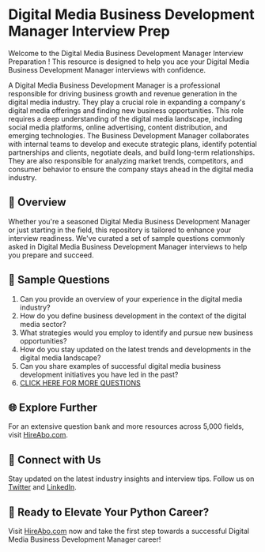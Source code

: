 # Digital Media Business Development Manager Interview Prep

Welcome to the Digital Media Business Development Manager Interview Preparation ! This resource is designed to help you ace your Digital Media Business Development Manager interviews with confidence.

A Digital Media Business Development Manager is a professional responsible for driving business growth and revenue generation in the digital media industry. They play a crucial role in expanding a company's digital media offerings and finding new business opportunities. This role requires a deep understanding of the digital media landscape, including social media platforms, online advertising, content distribution, and emerging technologies. The Business Development Manager collaborates with internal teams to develop and execute strategic plans, identify potential partnerships and clients, negotiate deals, and build long-term relationships. They are also responsible for analyzing market trends, competitors, and consumer behavior to ensure the company stays ahead in the digital media industry.

## 🚀 Overview

Whether you're a seasoned Digital Media Business Development Manager or just starting in the field, this repository is tailored to enhance your interview readiness. We've curated a set of sample questions commonly asked in Digital Media Business Development Manager interviews to help you prepare and succeed.

## 📝 Sample Questions

1. Can you provide an overview of your experience in the digital media industry?
2. How do you define business development in the context of the digital media sector?
3. What strategies would you employ to identify and pursue new business opportunities?
4. How do you stay updated on the latest trends and developments in the digital media landscape?
5. Can you share examples of successful digital media business development initiatives you have led in the past?
6. [CLICK HERE FOR MORE QUESTIONS](https://hireabo.com/job/8_4_45/Digital%20Media%20Business%20Development%20Manager)

## 🌐 Explore Further

For an extensive question bank and more resources across 5,000 fields, visit [HireAbo.com](https://www.hireabo.com).

## 📱 Connect with Us

Stay updated on the latest industry insights and interview tips. Follow us on [Twitter](https://twitter.com/hireabo) and [LinkedIn](https://www.linkedin.com/in/hire-abo-3609972a8/).

## 🚀 Ready to Elevate Your Python Career?

Visit [HireAbo.com](https://www.hireabo.com) now and take the first step towards a successful Digital Media Business Development Manager career!